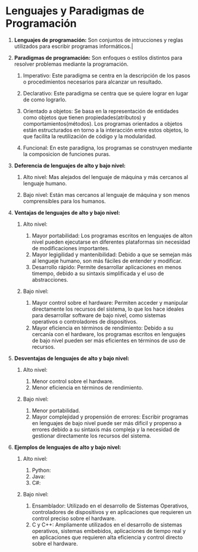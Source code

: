 # Lenguajes y Paradigmas de Programación


1. **Lenguajes de programación:** Son conjuntos de intrucciones y reglas utilizados para escribir programas informáticos.| 


2.  **Paradigmas de programación:** Son enfoques o estilos distintos para resolver problemas mediante la programación.

    1. Imperativo: Este paradigma se centra en la descripción de los pasos o procedimientos necesarios para alcanzar un resultado.

    2. Declarativo: Este paradigma se centra que se quiere lograr en lugar de como lograrlo.

    3. Orientado a objetos: Se basa en la representación de entidades como objetos que tienen propiedades(atributos) y comportamientos(métodos). Los programas orientados a  objetos están estructurados en torno a la interacción entre estos objetos, lo que facilita la reutilización de código y la modularidad.

    4. Funcional: En este paradigna, los programas se construyen mediante la composicion de funciones puras.

3. **Deferencia de lenguajes de alto y bajo nivel:** 

    1. Alto nivel: Mas alejados del lenguaje de máquina y más cercanos al lenguaje humano.

    2. Bajo nivel: Están mas cercanos al lenguaje de máquina y son menos comprensibles para los humanos.

4. **Ventajas de lenguajes de alto y bajo nivel:** 

    1. Alto nivel:
        1. Mayor portabilidad: Los programas escritos en lenguajes de alton nivel pueden ejecutarse en diferentes plataformas sin necesidad de modificaciones importantes.
        2. Mayor legigilidad y mantenibilidad: Debido a que se semejan más al lengueje humano, son más fáciles de entender y modificar.
        3. Desarrollo rápido: Permite desarrollar aplicaciones en menos timempo, debido a su sintaxis simplificada y el uso de abstracciones.

    2. Bajo nivel:
        1. Mayor control sobre el hardware: Permiten acceder y manipular directamente los recursos del sistema, lo que los hace ideales para desarrollar software de bajo nivel, como sistemas operativos o controladores de dispositivos.
        2. Mayor eficiencia en términos de rendimiento: Debido a su cercanía con el hardware, los programas escritos en lenguajes de bajo nivel pueden ser más eficientes en términos de uso de recursos.

5. **Desventajas de lenguajes de alto y bajo nivel:** 

    1. Alto nivel:
        1. Menor control sobre el hardware. 
        2. Menor eficiencia en términos de rendimiento.
 
    2. Bajo nivel:
        1. Menor portabilidad.
        2. Mayor complejidad y propensión de errores: Escribir programas en lenguajes de bajo nivel puede ser más dificil y propenso a errores debido a su sintaxis más compleja y la necesidad de gestionar directamente los recursos del sistema.

5. **Ejemplos de lenguajes de alto y bajo nivel:** 

    1. Alto nivel:
        1. Python:
        2. Java:
        3. C#:

    2. Bajo nivel:
        1. Ensamblador: Utilizado en el desarrollo de Sistemas Operativos, controladores de dispositivos y en aplicaciones que requieren un control preciso sobre el hardware.
        2. C y C++: Ampliamente utilizados en el desarrollo de sistemas operativos, sistemas embebidos, aplicaciones de tiempo real y en aplicaciones que requieren alta eficiencia y control directo sobre el hardware.









